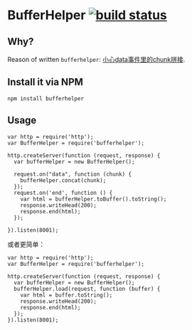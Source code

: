 BufferHelper [![build status](https://secure.travis-ci.org/JacksonTian/bufferhelper.png)](http://travis-ci.org/JacksonTian/bufferhelper)
======
## Why?
Reason of written `bufferhelper`: [小心data事件里的chunk拼接](http://cnodejs.org/topic/4faf65852e8fb5bc65113403).

## Install it via NPM

```  
npm install bufferhelper
```

## Usage

```
var http = require('http');
var BufferHelper = require('bufferhelper');

http.createServer(function (request, response) {
  var bufferHelper = new BufferHelper();

  request.on("data", function (chunk) {
    bufferHelper.concat(chunk);
  });
  request.on('end', function () {
    var html = bufferHelper.toBuffer().toString();
    response.writeHead(200);
    response.end(html);
  });

}).listen(8001);
```

或者更简单：

```
var http = require('http');
var BufferHelper = require('bufferhelper');

http.createServer(function (request, response) {
  var bufferHelper = new BufferHelper();
  bufferHelper.load(request, function (buffer) {
    var html = buffer.toString();
    response.writeHead(200);
    response.end(html);
  });
}).listen(8001);
```
